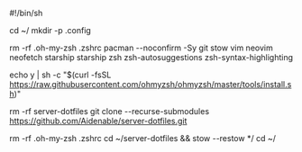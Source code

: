 #!/bin/sh

cd ~/
mkdir -p .config

rm -rf .oh-my-zsh .zshrc
pacman --noconfirm -Sy git stow vim neovim neofetch starship starship zsh zsh-autosuggestions zsh-syntax-highlighting

echo y | sh -c "$(curl -fsSL https://raw.githubusercontent.com/ohmyzsh/ohmyzsh/master/tools/install.sh)"

rm -rf server-dotfiles
git clone --recurse-submodules https://github.com/Aidenable/server-dotfiles.git 

rm -rf .oh-my-zsh .zshrc
cd ~/server-dotfiles && stow --restow */
cd ~/
